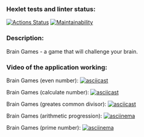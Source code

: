 ### Hexlet tests and linter status:
[![Actions Status](https://github.com/nosopirochka/java-project-61/actions/workflows/hexlet-check.yml/badge.svg)](https://github.com/nosopirochka/java-project-61/actionsi) [![Maintainability](https://api.codeclimate.com/v1/badges/ceee6e247ea8ee741734/maintainability)](https://codeclimate.com/github/nosopirochka/java-project-61/maintainability)

### Description:
Brain Games - a game that will challenge your brain.

### Video of the application working:

Brain Games (even number): [![asciicast](https://asciinema.org/a/TC8TFLkoGkF6KuZgzHIXKwQ79.svg)](https://asciinema.org/a/TC8TFLkoGkF6KuZgzHIXKwQ79)

Brain Games (calculate number): [![asciicast](https://asciinema.org/a/e9cybujKEUtxX6RWUsz33bWOg.svg)](https://asciinema.org/a/e9cybujKEUtxX6RWUsz33bWOg)

Brain Games (greates common divisor): [![asciicast](https://asciinema.org/a/ytntfpyPBipVQdp5xNNpmh4JW.svg)](https://asciinema.org/a/ytntfpyPBipVQdp5xNNpmh4JW)

Brain Games (arithmetic progression): [![asciinema](https://asciinema.org/a/p4TxnfHrjq4ZUUfbtFsJnrB58.svg)](https://asciinema.org/a/p4TxnfHrjq4ZUUfbtFsJnrB58)

Brain Games (prime number): [![asciinema](https://asciinema.org/a/Q4Qq0JXPfKoDMw3MxMwG6AxFg.svg)](https://asciinema.org/a/Q4Qq0JXPfKoDMw3MxMwG6AxFg)
